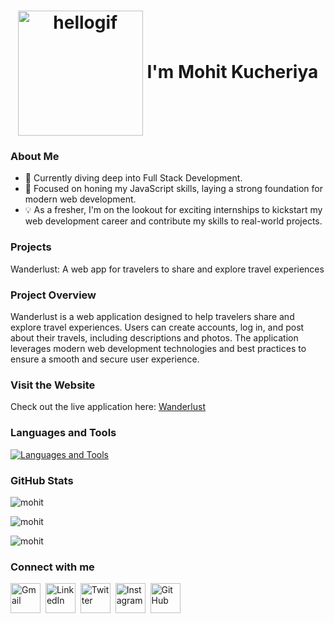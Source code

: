  <h1 align="center"><img align="center" src="https://user-images.githubusercontent.com/67560900/107698101-10797e00-6cda-11eb-8357-b7808d66151a.gif" width="200" alt="hellogif"> I'm Mohit Kucheriya </h1>

### About Me

- 🚀 Currently diving deep into Full Stack Development.
- 🌱  Focused on honing my JavaScript skills, laying a strong foundation for modern web development.
- 💡 As a fresher, I'm on the lookout for exciting internships to kickstart my web development career and contribute my skills to real-world projects.

### Projects

 Wanderlust: A web app for travelers to share and explore travel experiences
 ### Project Overview

Wanderlust is a web application designed to help travelers share and explore travel experiences. Users can create accounts, log in, and post about their travels, including descriptions and photos. The application leverages modern web development technologies and best practices to ensure a smooth and secure user experience.

### Visit the Website

Check out the live application here: [Wanderlust](https://wanderlust-srtn.onrender.com/listings)

### Languages and Tools

<p align="left">
  <a href="https://skillicons.dev">
    <img src="https://skillicons.dev/icons?i=html,css,bootstrap,js,express,nodejs,mongodb,react,redux,tailwind,git,github" alt="Languages and Tools"/>
  </a>
</p>

### GitHub Stats

<!-- <img src="https://myreadme.vercel.app/api/embed/Mohit-Kucheriya?panels=userstatistics,toplanguages,commitgraph" alt="reimaginedreadme" /> -->
<p><img align="center" src="https://github-readme-stats.vercel.app/api/top-langs?username=thesiyhbrand&show_icons=true&locale=en&layout=compact" alt="mohit" /></p>
<p><img align="center" src="https://github-readme-stats.vercel.app/api?username=Mohit-Kucheriya&show_icons=true&locale=en" alt="mohit" /></p>
<p><img align="center" src="https://github-readme-streak-stats.herokuapp.com/?user=Mohit-Kucheriya&" alt="mohit" /></p>

### Connect with me

[<img src="https://skillicons.dev/icons?i=gmail" alt="Gmail" width="48" >](mailto:kucheriyamohit@gmail.com)&nbsp;
[<img src="https://skillicons.dev/icons?i=linkedin" alt="LinkedIn" width="48">](https://www.linkedin.com/in/mohit-kucheriya-77998924a/)&nbsp; 
[<img src="https://skillicons.dev/icons?i=twitter" alt="Twitter" width="48">](https://x.com/MohitKucheriya)&nbsp; 
[<img src="https://skillicons.dev/icons?i=instagram" alt="Instagram" width="48">](https://www.instagram.com/pisuuu_4022/?next=%2F)&nbsp; 
[<img src="https://skillicons.dev/icons?i=github" alt="GitHub" width="48">](https://github.com/Mohit-Kucheriya)
















